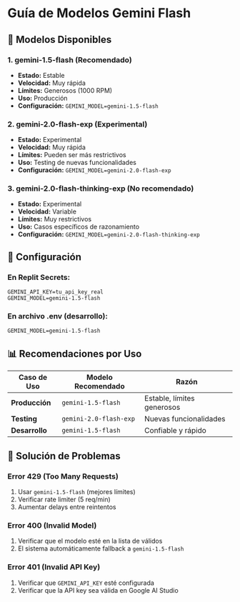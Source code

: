# Guía de Modelos Gemini Flash

## 🚀 Modelos Disponibles

### 1. **gemini-1.5-flash** (Recomendado)
- **Estado:** Estable
- **Velocidad:** Muy rápida
- **Límites:** Generosos (1000 RPM)
- **Uso:** Producción
- **Configuración:** `GEMINI_MODEL=gemini-1.5-flash`

### 2. **gemini-2.0-flash-exp** (Experimental)
- **Estado:** Experimental
- **Velocidad:** Muy rápida
- **Límites:** Pueden ser más restrictivos
- **Uso:** Testing de nuevas funcionalidades
- **Configuración:** `GEMINI_MODEL=gemini-2.0-flash-exp`

### 3. **gemini-2.0-flash-thinking-exp** (No recomendado)
- **Estado:** Experimental
- **Velocidad:** Variable
- **Límites:** Muy restrictivos
- **Uso:** Casos específicos de razonamiento
- **Configuración:** `GEMINI_MODEL=gemini-2.0-flash-thinking-exp`

## 🔧 Configuración

### En Replit Secrets:
```
GEMINI_API_KEY=tu_api_key_real
GEMINI_MODEL=gemini-1.5-flash
```

### En archivo .env (desarrollo):
```
GEMINI_MODEL=gemini-1.5-flash
```

## 📊 Recomendaciones por Uso

| Caso de Uso | Modelo Recomendado | Razón |
|-------------|-------------------|-------|
| **Producción** | `gemini-1.5-flash` | Estable, límites generosos |
| **Testing** | `gemini-2.0-flash-exp` | Nuevas funcionalidades |
| **Desarrollo** | `gemini-1.5-flash` | Confiable y rápido |

## 🚨 Solución de Problemas

### Error 429 (Too Many Requests)
1. Usar `gemini-1.5-flash` (mejores límites)
2. Verificar rate limiter (5 req/min)
3. Aumentar delays entre reintentos

### Error 400 (Invalid Model)
1. Verificar que el modelo esté en la lista de válidos
2. El sistema automáticamente fallback a `gemini-1.5-flash`

### Error 401 (Invalid API Key)
1. Verificar que `GEMINI_API_KEY` esté configurada
2. Verificar que la API key sea válida en Google AI Studio